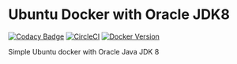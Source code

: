 # Ubuntu Docker with Oracle JDK8

[![Codacy Badge](https://api.codacy.com/project/badge/Grade/46714794f4f942fdabbc388d670048ed)](https://www.codacy.com/app/rtfpessoa/ubuntu-jdk8?utm_source=github.com&amp;utm_medium=referral&amp;utm_content=rtfpessoa/ubuntu-jdk8&amp;utm_campaign=Badge_Grade)
[![CircleCI](https://circleci.com/gh/rtfpessoa/ubuntu-jdk8.svg?style=svg)](https://circleci.com/gh/rtfpessoa/ubuntu-jdk8)
[![Docker Version](https://images.microbadger.com/badges/version/rtfpessoa/ubuntu-jdk8.svg)](https://microbadger.com/images/rtfpessoa/ubuntu-jdk8 "Get your own version badge on microbadger.com")


Simple Ubuntu docker with Oracle Java JDK 8

